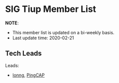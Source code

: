 # SIG Tiup Member List

**NOTE**:

* This member list is updated on a bi-weekly basis.
* Last update time: 2020-02-21

## Tech Leads

Leads:
* [lonng](https://github.com/lonng), [PingCAP](https://pingcap.com/en/)

